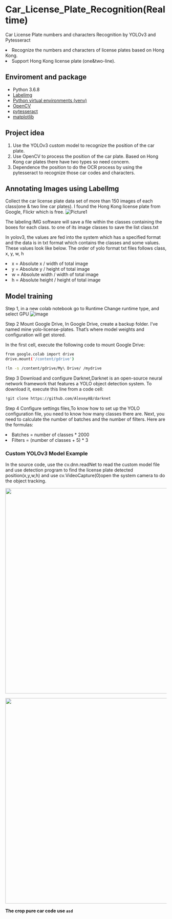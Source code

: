 # Car_License_Plate_Recognition(Realtime)
Car License Plate numbers and characters Recognition by YOLOv3 and Pytesseract
<li>Recognize the numbers and characters of license plates based on Hong Kong.</li>
<li>Support Hong Kong license plate (one&two-line).</li>

## Enviroment and package
- Python 3.6.8
- [Labelimg](https://github.com/tzutalin/labelImg "Labelimg")
- [Python virtual environments (venv)](https://packaging.python.org/guides/installing-using-pip-and-virtual-environments/ "Python virtual environments (venv)")
- [OpenCV](https://github.com/skvark/opencv-python "OpenCV")
- [pytesseract](https://github.com/madmaze/pytesseract "pytesseract")
- [matplotlib](https://matplotlib.org/ "matplotlib") 

## Project idea
<ol>
  <li>Use the YOLOv3 custom model to recognize the position of the car plate.</li>
  <li>Use OpenCV to process the position of the car plate. Based on Hong Kong car plates there have two types so need concern. </li>
  <li>Dependence the position to do the OCR process by using the pytesseract to recognize those car codes and characters.</li>
</ol>

## Annotating Images using LabelImg
Collect the car license plate data set of more than 150 images of each class(one & two line car plates). I found the Hong Kong license plate from Google, Flickr which is free.
![Picture1](https://user-images.githubusercontent.com/52642596/174001566-65481608-9a55-4c9c-b64f-627856a64d4a.jpg)

The labeling IMG software will save a file within the classes containing the boxes for each class. to one of its image classes to save the list class.txt

In yolov3, the values are fed into the system which has a specified format and the data is in txt format which contains the classes and some values. These values look like below. 
The order of yolo format txt files follows class, x, y, w, h 
<li>x = Absolute x / width of total image</li>
<li>y = Absolute y / height of total image</li>
<li>w = Absolute width / width of total image </li>
<li>h = Absolute height / height of total image </li>

## Model training
Step 1, in a new colab notebook go to Runtime Change runtime type, and select GPU
![image](https://user-images.githubusercontent.com/52642596/174005713-8c7bf584-2153-466f-b728-64dbd4708dbe.png)

Step 2 Mount Google Drive, In Google Drive, create a backup folder. I’ve named mine yolo-license-plates. That’s where model weights and configuration will get stored.

In the first cell, execute the following code to mount Google Drive:
```bash
from google.colab import drive 
drive.mount('/content/gdrive')

!ln -s /content/gdrive/My\ Drive/ /mydrive
```
Step 3 Download and configure Darknet,Darknet is an open-source neural network framework that features a YOLO object detection system. To download it, execute this line from a code cell:
```bash
!git clone https://github.com/AlexeyAB/darknet
```
Step 4 Configure settings files,To know how to set up the YOLO configuration file, you need to know how many classes there are. Next, you need to calculate the number of batches and the number of filters. Here are the formulas:

<li>Batches = number of classes * 2000</li>
<li>Filters = (number of classes + 5) * 3</li>

### Custom YOLOv3 Model Example
In the source code, use the cv.dnn.readNet to read the custom model file and use detection program to find the license plate detected position(x,y,w,h) and use cv.VideoCapture(0)open the system camera to do the object tracking.
<p align="center"><img src="https://user-images.githubusercontent.com/52642596/174013294-1fd06be3-61b5-4382-b333-d88162574fbe.png" width="640"></p>

<p align="center"><img src="https://user-images.githubusercontent.com/52642596/174011657-2ca7c352-4766-48f9-a9d0-6db636f26155.png" width="640"></p>

<B>The crop pure car code use `asd`

